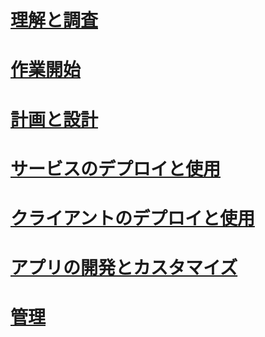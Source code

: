 # [理解と調査](/rights-management/understand-explore/azure-rights-management)
# [作業開始](/rights-management/get-started/requirements-azure-rms)
# [計画と設計](/rights-management/plan-design/deployment-roadmap)
# [サービスのデプロイと使用](/rights-management/deploy-use/activate-service)
# [クライアントのデプロイと使用](/rights-management/rms-client/use-client)
# [アプリの開発とカスタマイズ](/rights-management/develop/developers-guide)
# [管理](/rights-management/administer/administer-powershell)


<!--HONumber=Apr16_HO4-->


